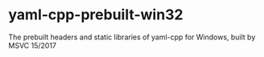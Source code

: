 # yaml-cpp-prebuilt-win32
The prebuilt headers and static libraries of yaml-cpp for Windows, built by MSVC 15/2017
